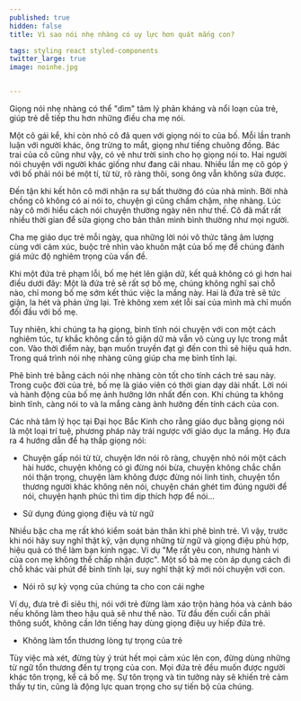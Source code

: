 ```yaml
---
published: true
hidden: false
title: Vì sao nói nhẹ nhàng có uy lực hơn quát mắng con?

tags: styling react styled-components
twitter_large: true
image: noinhe.jpg


---
```


Giọng nói nhẹ nhàng có thể "dìm" tâm lý phản kháng và nổi loạn của trẻ, giúp trẻ dễ tiếp thu hơn những điều cha mẹ nói.

Một cô gái kể, khi còn nhỏ cô đã quen với giọng nói to của bố. Mỗi lần tranh luận với người khác, ông trừng to mắt, giọng như tiếng chuông đồng. Bác trai của cô cũng như vậy, có vẻ như trời sinh cho họ giọng nói to. Hai người nói chuyện với người khác giống như đang cãi nhau. Nhiều lần mẹ cô góp ý với bố phải nói bé một tí, từ từ, rõ ràng thôi, song ông vẫn không sửa được.

Đến tận khi kết hôn cô mới nhận ra sự bất thường đó của nhà mình. Bởi nhà chồng cô không có ai nói to, chuyện gì cũng chầm chậm, nhẹ nhàng. Lúc này cô mới hiểu cách nói chuyện thường ngày nên như thế. Cô đã mất rất nhiều thời gian để sửa giọng cho bản thân mình bình thường như mọi người.

Cha mẹ giáo dục trẻ mỗi ngày, qua những lời nói vô thức tăng âm lượng cùng với cảm xúc, buộc trẻ nhìn vào khuôn mặt của bố mẹ để chúng đánh giá mức độ nghiêm trọng của vấn đề.

Khi một đứa trẻ phạm lỗi, bố mẹ hét lên giận dữ, kết quả không có gì hơn hai điều dưới đây: Một là đứa trẻ sẽ rất sợ bố mẹ, chúng không nghĩ sai chỗ nào, chỉ mong bố mẹ sớm kết thúc việc la mắng này. Hai là đứa trẻ sẽ tức giận, la hét và phản ứng lại. Trẻ không xem xét lỗi sai của mình mà chỉ muốn đối đầu với bố mẹ.

Tuy nhiên, khi chúng ta hạ giọng, bình tĩnh nói chuyện với con một cách nghiêm túc, tự khắc không cần tỏ giận dữ mà vẫn vô cùng uy lực trong mắt con. Vào thời điểm này, bạn muốn truyền đạt gì đến con thì sẽ hiệu quả hơn. Trong quá trình nói nhẹ nhàng cũng giúp cha mẹ bình tĩnh lại.

Phê bình trẻ bằng cách nói nhẹ nhàng còn tốt cho tính cách trẻ sau này. Trong cuộc đời của trẻ, bố mẹ là giáo viên có thời gian dạy dài nhất. Lời nói và hành động của bố mẹ ảnh hưởng lớn nhất đến con. Khi chúng ta không bình tĩnh, càng nói to và la mắng càng ảnh hưởng đến tính cách của con. 

Các nhà tâm lý học tại Đại học Bắc Kinh cho rằng giáo dục bằng giọng nói là một loại trí tuệ, phương pháp này trái ngược với giáo dục la mắng. Họ đưa ra 4 hướng dẫn để hạ thấp giọng nói:

- Chuyện gấp nói từ từ, chuyện lớn nói rõ ràng, chuyện nhỏ nói một cách hài hước, chuyện không có gì đừng nói bừa, chuyện không chắc chắn nói thận trọng, chuyện làm không được đừng nói linh tinh, chuyện tổn thương người khác không nên nói, chuyện chán ghét tìm đúng người để nói, chuyện hạnh phúc thì tìm dịp thích hợp để nói...

- Sử dụng đúng giọng điệu và từ ngữ

Nhiều bậc cha mẹ rất khó kiểm soát bản thân khi phê bình trẻ. Vì vậy, trước khi nói hãy suy nghĩ thật kỹ, vận dụng những từ ngữ và giọng điệu phù hợp, hiệu quả có thể làm bạn kinh ngạc. Ví dụ "Mẹ rất yêu con, nhưng hành vi của con mẹ không thể chấp nhận được". Một số bà mẹ còn áp dụng cách đi chỗ khác vài phút để bình tĩnh lại, suy nghĩ thật kỹ mới nói chuyện với con.

- Nói rõ sự kỳ vọng của chúng ta cho con cái nghe

Ví dụ, đưa trẻ đi siêu thị, nói với trẻ đừng làm xáo trộn hàng hóa và cảnh báo nếu không làm theo hậu quả sẽ như thế nào. Từ đầu đến cuối cần phải thông suốt, không cần lớn tiếng hay dùng giọng điệu uy hiếp đứa trẻ.

- Không làm tổn thương lòng tự trọng của trẻ

Tùy việc mà xét, đừng tùy ý trút hết mọi cảm xúc lên con, đừng dùng những từ ngữ tổn thương đến tự trọng của con. Mọi đứa trẻ đều muốn được người khác tôn trọng, kể cả bố mẹ. Sự tôn trọng và tin tưởng này sẽ khiến trẻ cảm thấy tự tin, cũng là động lực quan trọng cho sự tiến bộ của chúng.